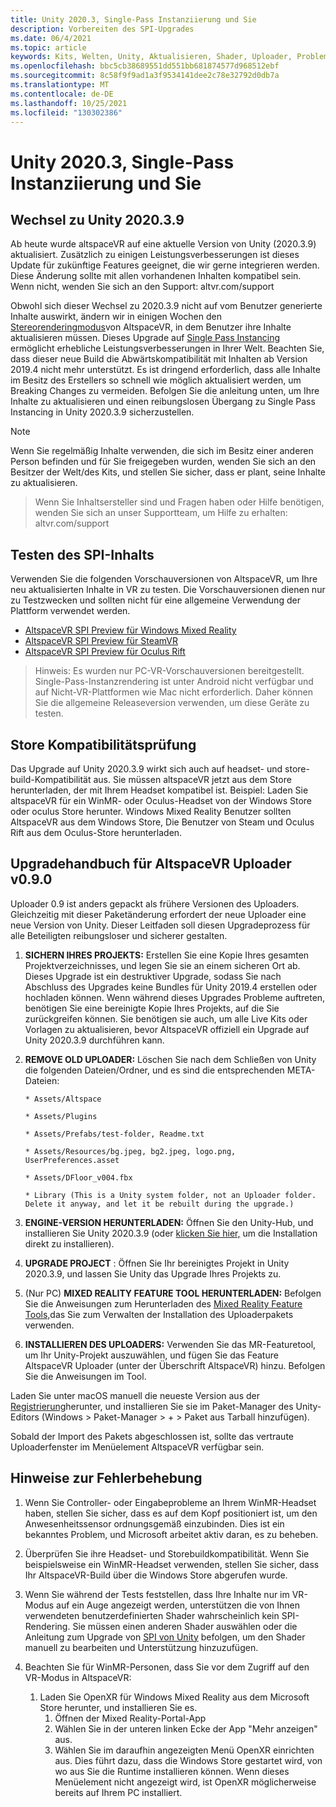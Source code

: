 ```yaml
---
title: Unity 2020.3, Single-Pass Instanziierung und Sie
description: Vorbereiten des SPI-Upgrades
ms.date: 06/4/2021
ms.topic: article
keywords: Kits, Welten, Unity, Aktualisieren, Shader, Uploader, Problembehandlung
ms.openlocfilehash: bbc5cb38689551dd551bb681874577d968512ebf
ms.sourcegitcommit: 8c58f9f9ad1a3f9534141dee2c78e32792d0db7a
ms.translationtype: MT
ms.contentlocale: de-DE
ms.lasthandoff: 10/25/2021
ms.locfileid: "130302386"
---
```

# <a name="unity-20203-single-pass-instancing-and-you"></a>Unity 2020.3, Single-Pass Instanziierung und Sie

## <a name="moving-to-unity-202039"></a>Wechsel zu Unity 2020.3.9

Ab heute wurde altspaceVR auf eine aktuelle Version von Unity (2020.3.9) aktualisiert. Zusätzlich zu einigen Leistungsverbesserungen ist dieses Update für zukünftige Features geeignet, die wir gerne integrieren werden. Diese Änderung sollte mit allen vorhandenen Inhalten kompatibel sein. Wenn nicht, wenden Sie sich an den Support: altvr.com/support

Obwohl sich dieser Wechsel zu 2020.3.9 nicht auf vom Benutzer generierte Inhalte auswirkt, ändern wir in einigen Wochen den [Stereorenderingmodus]( https://docs.unity3d.com/Manual/SinglePassStereoRendering.html)von AltspaceVR, in dem Benutzer ihre Inhalte aktualisieren müssen. Dieses Upgrade auf [Single Pass Instancing](https://docs.unity3d.com/Manual/SinglePassInstancing.html) ermöglicht erhebliche Leistungsverbesserungen in Ihrer Welt. Beachten Sie, dass dieser neue Build die Abwärtskompatibilität mit Inhalten ab Version 2019.4 nicht mehr unterstützt. Es ist dringend erforderlich, dass alle Inhalte im Besitz des Erstellers so schnell wie möglich aktualisiert werden, um Breaking Changes zu vermeiden. Befolgen Sie die anleitung unten, um Ihre Inhalte zu aktualisieren und einen reibungslosen Übergang zu Single Pass Instancing in Unity 2020.3.9 sicherzustellen.

> [!NOTE]
> Wenn Sie regelmäßig Inhalte verwenden, die sich im Besitz einer anderen Person befinden und für Sie freigegeben wurden, wenden Sie sich an den Besitzer der Welt/des Kits, und stellen Sie sicher, dass er plant, seine Inhalte zu aktualisieren.

> Wenn Sie Inhaltsersteller sind und Fragen haben oder Hilfe benötigen, wenden Sie sich an unser Supportteam, um Hilfe zu erhalten: altvr.com/support

## <a name="testing-your-spi-content"></a>Testen des SPI-Inhalts

Verwenden Sie die folgenden Vorschauversionen von AltspaceVR, um Ihre neu aktualisierten Inhalte in VR zu testen. Die Vorschauversionen dienen nur zu Testzwecken und sollten nicht für eine allgemeine Verwendung der Plattform verwendet werden.

* [AltspaceVR SPI Preview für Windows Mixed Reality](https://aka.ms/AvrSpiMr)
* [AltspaceVR SPI Preview für SteamVR](https://aka.ms/AvrSpiSteam)
* [AltspaceVR SPI Preview für Oculus Rift](https://aka.ms/AvrSpiRift)

> Hinweis: Es wurden nur PC-VR-Vorschauversionen bereitgestellt. Single-Pass-Instanzrendering ist unter Android nicht verfügbar und auf Nicht-VR-Plattformen wie Mac nicht erforderlich. Daher können Sie die allgemeine Releaseversion verwenden, um diese Geräte zu testen.


## <a name="storecompatibilitycheck"></a>Store Kompatibilitätsprüfung

Das Upgrade auf Unity 2020.3.9 wirkt sich auch auf headset- und store-build-Kompatibilität aus. Sie müssen altspaceVR jetzt aus dem Store herunterladen, der mit Ihrem Headset kompatibel ist. Beispiel: Laden Sie altspaceVR für ein WinMR- oder Oculus-Headset von der Windows Store oder oculus Store herunter. Windows Mixed Reality Benutzer sollten AltspaceVR aus dem Windows Store, Die Benutzer von Steam und Oculus Rift aus dem Oculus-Store herunterladen.

## <a name="altspacevr-uploader-v090-upgrade-guide"></a>Upgradehandbuch für AltspaceVR Uploader v0.9.0 

Uploader 0.9 ist anders gepackt als frühere Versionen des Uploaders. Gleichzeitig mit dieser Paketänderung erfordert der neue Uploader eine neue Version von Unity. Dieser Leitfaden soll diesen Upgradeprozess für alle Beteiligten reibungsloser und sicherer gestalten.

1. **SICHERN IHRES PROJEKTS:** Erstellen Sie eine Kopie Ihres gesamten Projektverzeichnisses, und legen Sie sie an einem sicheren Ort ab. Dieses Upgrade ist ein destruktiver Upgrade, sodass Sie nach Abschluss des Upgrades keine Bundles für Unity 2019.4 erstellen oder hochladen können. Wenn während dieses Upgrades Probleme auftreten, benötigen Sie eine bereinigte Kopie Ihres Projekts, auf die Sie zurückgreifen können. Sie benötigen sie auch, um alle Live Kits oder Vorlagen zu aktualisieren, bevor AltspaceVR offiziell ein Upgrade auf Unity 2020.3.9 durchführen kann.

2. **REMOVE OLD UPLOADER:** Löschen Sie nach dem Schließen von Unity die folgenden Dateien/Ordner, und es sind die entsprechenden META-Dateien:

    ```console
    * Assets/Altspace

    * Assets/Plugins

    * Assets/Prefabs/test-folder, Readme.txt

    * Assets/Resources/bg.jpeg, bg2.jpeg, logo.png, UserPreferences.asset

    * Assets/DFloor_v004.fbx

    * Library (This is a Unity system folder, not an Uploader folder. Delete it anyway, and let it be rebuilt during the upgrade.)
    ```

3. **ENGINE-VERSION HERUNTERLADEN:** Öffnen Sie den Unity-Hub, und installieren Sie Unity 2020.3.9 (oder [klicken Sie hier,](https://unity3d.com/ru/unity/whats-new/2020.3.9) um die Installation direkt zu installieren).

4. **UPGRADE PROJECT** : Öffnen Sie Ihr bereinigtes Projekt in Unity 2020.3.9, und lassen Sie Unity das Upgrade Ihres Projekts zu.

5. (Nur PC) **MIXED REALITY FEATURE TOOL HERUNTERLADEN:** Befolgen Sie die Anweisungen zum Herunterladen des [Mixed Reality Feature Tools,](/windows/mixed-reality/develop/unity/welcome-to-mr-feature-tool)das Sie zum Verwalten der Installation des Uploaderpakets verwenden.

6. **INSTALLIEREN DES UPLOADERS:** Verwenden Sie das MR-Featuretool, um Ihr Unity-Projekt auszuwählen, und fügen Sie das Feature AltspaceVR Uploader (unter der Überschrift AltspaceVR) hinzu. Befolgen Sie die Anweisungen im Tool.

Laden Sie unter macOS manuell die neueste Version aus der [Registrierung](https://dev.azure.com/aipmr/MixedReality-Unity-Packages/_packaging?_a=package&feed=Unity-packages&package=com.microsoft.altspacevr_uploader&protocolType=Npm&version=0.9.0&view=versions)herunter, und installieren Sie sie im Paket-Manager des Unity-Editors (Windows > Paket-Manager > + > Paket aus Tarball hinzufügen).

Sobald der Import des Pakets abgeschlossen ist, sollte das vertraute Uploaderfenster im Menüelement AltspaceVR verfügbar sein.

## <a name="troubleshooting-tips"></a>Hinweise zur Fehlerbehebung

1. Wenn Sie Controller- oder Eingabeprobleme an Ihrem WinMR-Headset haben, stellen Sie sicher, dass es auf dem Kopf positioniert ist, um den Anwesenheitssensor ordnungsgemäß einzubinden. Dies ist ein bekanntes Problem, und Microsoft arbeitet aktiv daran, es zu beheben.

2. Überprüfen Sie ihre Headset- und Storebuildkompatibilität. Wenn Sie beispielsweise ein WinMR-Headset verwenden, stellen Sie sicher, dass Ihr AltspaceVR-Build über die Windows Store abgerufen wurde.

3. Wenn Sie während der Tests feststellen, dass Ihre Inhalte nur im VR-Modus auf ein Auge angezeigt werden, unterstützen die von Ihnen verwendeten benutzerdefinierten Shader wahrscheinlich kein SPI-Rendering. Sie müssen einen anderen Shader auswählen oder die Anleitung zum Upgrade von [SPI von Unity](https://docs.unity3d.com/Manual/SinglePassInstancing.html) befolgen, um den Shader manuell zu bearbeiten und Unterstützung hinzuzufügen.

4. Beachten Sie für WinMR-Personen, dass Sie vor dem Zugriff auf den VR-Modus in AltspaceVR: 
    1. Laden Sie OpenXR für Windows Mixed Reality aus dem Microsoft Store herunter, und installieren Sie es.
        1. Öffnen der Mixed Reality-Portal-App
        2. Wählen Sie in der unteren linken Ecke der App "Mehr anzeigen" aus.
        3. Wählen Sie im daraufhin angezeigten Menü OpenXR einrichten aus. Dies führt dazu, dass die Windows Store gestartet wird, von wo aus Sie die Runtime installieren können. Wenn dieses Menüelement nicht angezeigt wird, ist OpenXR möglicherweise bereits auf Ihrem PC installiert.